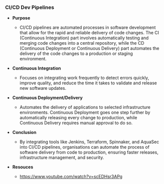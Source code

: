 ### CI/CD Dev Pipelines

- **Purpose**

  - CI/CD pipelines are automated processes in software development that allow for the rapid and reliable delivery of code changes. The CI (Continuous Integration) part involves automatically testing and merging code changes into a central repository, while the CD (Continuous Deployment or Continuous Delivery) part automates the delivery of the code changes to a production or staging environment.

- **Continuous Integration**
  - Focuses on integrating work frequently to detect errors quickly, improve quality, and reduce the time it takes to validate and release new software updates.
- **Continuous Deployment/Delivery**

  - Automates the delivery of applications to selected infrastructure environments. Continuous Deployment goes one step further by automatically releasing every change to production, while Continuous Delivery requires manual approval to do so.

- **Conclusion**

  - By integrating tools like Jenkins, Terraform, Spinnaker, and AquaSec into CI/CD pipelines, organisations can automate the process of software delivery from code to production, ensuring faster releases, infrastructure management, and security.

- **Resouces**
  - https://www.youtube.com/watch?v=scEDHsr3APg